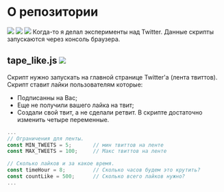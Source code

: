 # О репозитории
![](https://img.shields.io/github/forks/FromSi/TwitterScripts.svg?style=social) ![](https://img.shields.io/github/repo-size/FromSi/TwitterScripts.svg?style=flat) ![](https://img.shields.io/github/languages/top/FromSi/TwitterScripts.svg?style=flat)
Когда-то я делал эксперименты над Twitter. Данные скрипты запускаются через консоль браузера.
## tape_like.js ![](https://img.shields.io/github/size/FromSi/TwitterScripts/tape_like.js.svg?style=flat)
Скрипт нужно запускать на главной странице Twitter'а (лента твиттов).
Скрипт ставит лайки пользователям которые:
* Подписанны на Вас;
* Еще не получили вашего лайка на твит;
* Создали свой твит, а не сделали ретвит.
В скрипте достаточно изменить четыре переменные. 
```javascript
...
// Ограничения для ленты.
const MIN_TWEETS = 5;  		// мин твиттов на ленте
const MAX_TWEETS = 100;	    // Макс твиттов на ленте

// Сколько лайков и за какое время. 
const timeHour = 8;      	// Сколько часов будем это крутить?
const countLike = 500;   	// Сколько всего лайков нужно?
...
```
